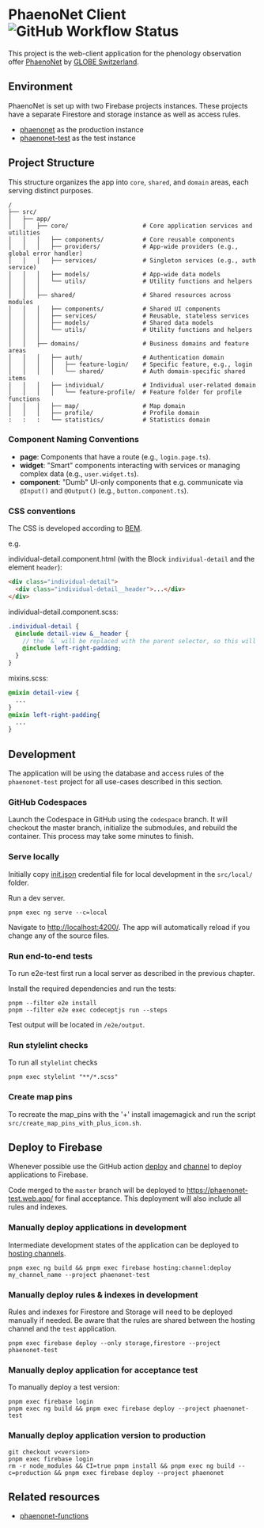 # PhaenoNet Client ![GitHub Workflow Status](https://img.shields.io/github/actions/workflow/status/globe-swiss/phaenonet-client/test.yml?branch=master)

This project is the web-client application for the phenology observation offer [PhaenoNet](https://www.phaenonet.ch) by [GLOBE Switzerland](https://www.globe-swiss.ch).

## Environment

PhaenoNet is set up with two Firebase projects instances. These projects have a separate Firestore and storage instance as well as access rules.

- [phaenonet](https://console.firebase.google.com/u/0/project/phaenonet/overview) as the production instance
- [phaenonet-test](https://console.firebase.google.com/u/0/project/phaenonet/overview) as the test instance

## Project Structure

This structure organizes the app into `core`, `shared`, and `domain` areas, each serving distinct purposes.

```plaintext
/
├── src/
│   ├── app/
│   │   ├── core/                     # Core application services and utilities
│   │   │   ├── components/           # Core reusable components
│   │   │   ├── providers/            # App-wide providers (e.g., global error handler)
│   │   │   ├── services/             # Singleton services (e.g., auth service)
│   │   │   ├── models/               # App-wide data models
│   │   │   └── utils/                # Utility functions and helpers
│   │   │
│   │   ├── shared/                   # Shared resources across modules
│   │   │   ├── components/           # Shared UI components
│   │   │   ├── services/             # Reusable, stateless services
│   │   │   ├── models/               # Shared data models
│   │   │   └── utils/                # Utility functions and helpers
│   │   │
│   │   ├── domains/                  # Business domains and feature areas
│   │   │   ├── auth/                 # Authentication domain
│   │   │   │   ├── feature-login/    # Specific feature, e.g., login
│   │   │   │   └── shared/           # Auth domain-specific shared items
│   │   │   ├── individual/           # Individual user-related domain
│   │   │   │   └── feature-profile/  # Feature folder for profile functions
│   │   │   ├── map/                  # Map domain
│   │   │   ├── profile/              # Profile domain
:   :   :   └── statistics/           # Statistics domain

```

### Component Naming Conventions

- **page**: Components that have a route (e.g., `login.page.ts`).
- **widget**: "Smart" components interacting with services or managing complex data (e.g., `user.widget.ts`).
- **component**: "Dumb" UI-only components that e.g. communicate via `@Input()` and `@Output()` (e.g., `button.component.ts`).

### CSS conventions

The CSS is developed according to [BEM](http://getbem.com/introduction/).

e.g.

individual-detail.component.html (with the Block `individual-detail` and the element `header`):

```html
<div class="individual-detail">
  <div class="individual-detail__header">...</div>
</div>
```

individual-detail.component.scss:

```scss
.individual-detail {
  @include detail-view &__header {
    // the `&` will be replaced with the parent selector, so this will become `individual-detail__header`
    @include left-right-padding;
  }
}
```

mixins.scss:

```scss
@mixin detail-view {
  ...
}
@mixin left-right-padding{
  ...
}
```

## Development

The application will be using the database and access rules of the `phaenonet-test` project for all use-cases described in this section.

### GitHub Codespaces

Launch the Codespace in GitHub using the `codespace` branch. It will checkout the master branch, initialize the submodules, and rebuild the container. This process may take some minutes to finish.

### Serve locally

Initially copy [init.json](https://phaenonet-test.web.app/__/firebase/init.json) credential file for local development in the `src/local/` folder.

Run a dev server.

```commandline
pnpm exec ng serve --c=local
```

Navigate to <http://localhost:4200/>. The app will automatically reload if you change any of the source files.

### Run end-to-end tests

To run e2e-test first run a local server as described in the previous chapter.

Install the required dependencies and run the tests:

```commandline
pnpm --filter e2e install
pnpm --filter e2e exec codeceptjs run --steps
```

Test output will be located in `/e2e/output`.

### Run stylelint checks

To run all `stylelint` checks

```commandline
pnpm exec stylelint "**/*.scss"
```

### Create map pins

To recreate the map_pins with the '+' install imagemagick and run the script `src/create_map_pins_with_plus_icon.sh`.

## Deploy to Firebase

Whenever possible use the GitHub action [deploy](https://github.com/globe-swiss/phaenonet-client/actions/workflows/deploy.yml) and [channel](https://github.com/globe-swiss/phaenonet-client/actions/workflows/channel.yml) to deploy applications to Firebase.

Code merged to the `master` branch will be deployed to <https://phaenonet-test.web.app/> for final acceptance. This deployment will also include all rules and indexes.

### Manually deploy applications in development

Intermediate development states of the application can be deployed to [hosting channels](https://firebase.google.com/docs/hosting/manage-hosting-resources).

```commandline
pnpm exec ng build && pnpm exec firebase hosting:channel:deploy my_channel_name --project phaenonet-test
```

### Manually deploy rules & indexes in development

Rules and indexes for Firestore and Storage will need to be deployed manually if needed.
Be aware that the rules are shared between the hosting channel and the `test` application.

```commandline
pnpm exec firebase deploy --only storage,firestore --project phaenonet-test
```

### Manually deploy application for acceptance test

To manually deploy a test version:

```commandline
pnpm exec firebase login
pnpm exec ng build && pnpm exec firebase deploy --project phaenonet-test
```

### Manually deploy application version to production

```commandline
git checkout v<version>
pnpm exec firebase login
rm -r node_modules && CI=true pnpm install && pnpm exec ng build --c=production && pnpm exec firebase deploy --project phaenonet
```

## Related resources

- [phaenonet-functions](https://github.com/globe-swiss/phaenonet-functions)
